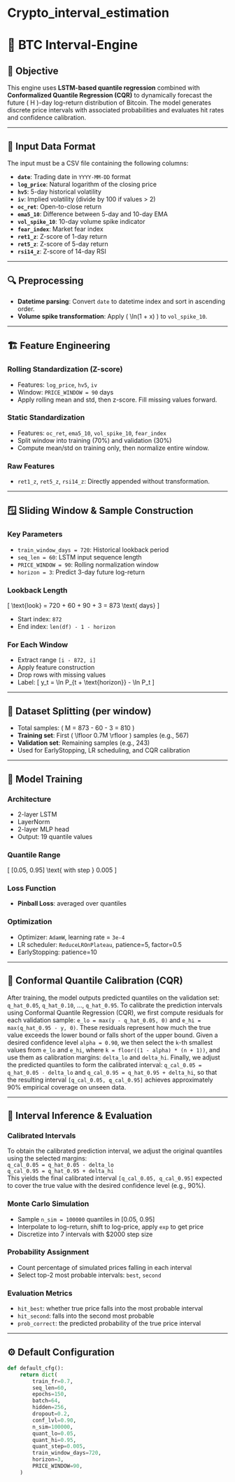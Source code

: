 # Crypto_interval_estimation
# 🧠 BTC Interval-Engine

## 🎯 Objective

This engine uses **LSTM-based quantile regression** combined with **Conformalized Quantile Regression (CQR)** to dynamically forecast the future \( H \)-day log-return distribution of Bitcoin. The model generates discrete price intervals with associated probabilities and evaluates hit rates and confidence calibration.

---

## 📁 Input Data Format

The input must be a CSV file containing the following columns:

- **`date`**: Trading date in `YYYY-MM-DD` format  
- **`log_price`**: Natural logarithm of the closing price  
- **`hv5`**: 5-day historical volatility  
- **`iv`**: Implied volatility (divide by 100 if values > 2)  
- **`oc_ret`**: Open-to-close return  
- **`ema5_10`**: Difference between 5-day and 10-day EMA  
- **`vol_spike_10`**: 10-day volume spike indicator  
- **`fear_index`**: Market fear index  
- **`ret1_z`**: Z-score of 1-day return  
- **`ret5_z`**: Z-score of 5-day return  
- **`rsi14_z`**: Z-score of 14-day RSI

---

## 🔍 Preprocessing

- **Datetime parsing**: Convert `date` to datetime index and sort in ascending order.  
- **Volume spike transformation**: Apply \( \ln(1 + x) \) to `vol_spike_10`.

---

## 🏗️ Feature Engineering

### Rolling Standardization (Z-score)

- Features: `log_price`, `hv5`, `iv`  
- Window: `PRICE_WINDOW = 90` days  
- Apply rolling mean and std, then z-score. Fill missing values forward.

### Static Standardization

- Features: `oc_ret`, `ema5_10`, `vol_spike_10`, `fear_index`  
- Split window into training (70%) and validation (30%)  
- Compute mean/std on training only, then normalize entire window.

### Raw Features

- `ret1_z`, `ret5_z`, `rsi14_z`: Directly appended without transformation.

---

## 🪟 Sliding Window & Sample Construction

### Key Parameters

- `train_window_days = 720`: Historical lookback period  
- `seq_len = 60`: LSTM input sequence length  
- `PRICE_WINDOW = 90`: Rolling normalization window  
- `horizon = 3`: Predict 3-day future log-return  

### Lookback Length

\[
\text{look} = 720 + 60 + 90 + 3 = 873 \text{ days}
\]

- Start index: `872`  
- End index: `len(df) - 1 - horizon`  

### For Each Window

- Extract range `[i - 872, i]`  
- Apply feature construction  
- Drop rows with missing values  
- Label:
  \[
  y_t = \ln P_{t + \text{horizon}} - \ln P_t
  \]

---

## 🧪 Dataset Splitting (per window)

- Total samples: \( M = 873 - 60 - 3 = 810 \)  
- **Training set**: First \( \lfloor 0.7M \rfloor \) samples (e.g., 567)  
- **Validation set**: Remaining samples (e.g., 243)  
- Used for EarlyStopping, LR scheduling, and CQR calibration

---

## 🧠 Model Training

### Architecture

- 2-layer LSTM  
- LayerNorm  
- 2-layer MLP head  
- Output: 19 quantile values

### Quantile Range

\[
[0.05, 0.95] \text{ with step } 0.005
\]

### Loss Function

- **Pinball Loss**: averaged over quantiles

### Optimization

- Optimizer: `AdamW`, learning rate = `3e-4`  
- LR scheduler: `ReduceLROnPlateau`, patience=5, factor=0.5  
- EarlyStopping: patience=10

---

## 📏 Conformal Quantile Calibration (CQR)

After training, the model outputs predicted quantiles on the validation set: `q_hat_0.05`, `q_hat_0.10`, ..., `q_hat_0.95`.
To calibrate the prediction intervals using Conformal Quantile Regression (CQR), we first compute residuals for each validation sample: `e_lo = max(y - q_hat_0.05, 0)` and `e_hi = max(q_hat_0.95 - y, 0)`. 
These residuals represent how much the true value exceeds the lower bound or falls short of the upper bound. 
Given a desired confidence level `alpha = 0.90`, we then select the `k`-th smallest values from `e_lo` and `e_hi`, where `k = floor((1 - alpha) * (n + 1))`, and use them as calibration margins: `delta_lo` and `delta_hi`. 
Finally, we adjust the predicted quantiles to form the calibrated interval: `q_cal_0.05 = q_hat_0.05 - delta_lo` and `q_cal_0.95 = q_hat_0.95 + delta_hi`, so that the resulting interval `[q_cal_0.05, q_cal_0.95]` achieves approximately 90% empirical coverage on unseen data.

---

## 🔮 Interval Inference & Evaluation

### Calibrated Intervals

To obtain the calibrated prediction interval, we adjust the original quantiles using the selected margins:  
`q_cal_0.05 = q_hat_0.05 - delta_lo`  
`q_cal_0.95 = q_hat_0.95 + delta_hi`  
This yields the final calibrated interval `[q_cal_0.05, q_cal_0.95]` expected to cover the true value with the desired confidence level (e.g., 90%).

### Monte Carlo Simulation

- Sample `n_sim = 100000` quantiles in [0.05, 0.95]  
- Interpolate to log-return, shift to log-price, apply `exp` to get price  
- Discretize into 7 intervals with \$2000 step size  

### Probability Assignment

- Count percentage of simulated prices falling in each interval  
- Select top-2 most probable intervals: `best`, `second`

### Evaluation Metrics

- `hit_best`: whether true price falls into the most probable interval  
- `hit_second`: falls into the second most probable  
- `prob_correct`: the predicted probability of the true price interval

---

## ⚙️ Default Configuration

```python
def default_cfg():
    return dict(
        train_fr=0.7,
        seq_len=60,
        epochs=150,
        batch=64,
        hidden=256,
        dropout=0.2,
        conf_lvl=0.90,
        n_sim=100000,
        quant_lo=0.05,
        quant_hi=0.95,
        quant_step=0.005,
        train_window_days=720,
        horizon=3,
        PRICE_WINDOW=90,
    )
